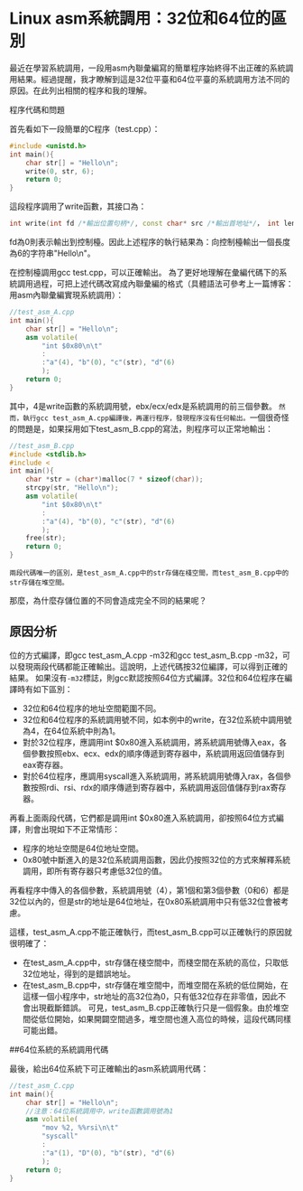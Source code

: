 # Linux asm系統調用：32位和64位的區別


最近在學習系統調用，一段用asm內聯彙編寫的簡單程序始終得不出正確的系統調用結果。經過提醒，我才瞭解到這是32位平臺和64位平臺的系統調用方法不同的原因。在此列出相關的程序和我的理解。

程序代碼和問題

首先看如下一段簡單的C程序（test.cpp）：

```cpp
#include <unistd.h>
int main(){
    char str[] = "Hello\n";
    write(0, str, 6);
    return 0;
}
```

這段程序調用了write函數，其接口為：

```cpp
int write(int fd /*輸出位置句柄*/, const char* src /*輸出首地址*/， int len /*長度*/)
```



fd為0則表示輸出到控制檯。因此上述程序的執行結果為：向控制檯輸出一個長度為6的字符串"Hello\n"。 

在控制檯調用gcc test.cpp，可以正確輸出。 
為了更好地理解在彙編代碼下的系統調用過程，可把上述代碼改寫成內聯彙編的格式（具體語法可參考上一篇博客：用asm內聯彙編實現系統調用）：


```cpp
//test_asm_A.cpp
int main(){
    char str[] = "Hello\n";
    asm volatile(
        "int $0x80\n\t"
        :
        :"a"(4), "b"(0), "c"(str), "d"(6)
        );
    return 0;
}
```

其中，4是write函數的系統調用號，ebx/ecx/edx是系統調用的前三個參數。 
`然而，執行gcc test_asm_A.cpp編譯後，再運行程序，發現程序沒有任何輸出。`一個很奇怪的問題是，如果採用如下test_asm_B.cpp的寫法，則程序可以正常地輸出：


```cpp
//test_asm_B.cpp
#include <stdlib.h>
#include <
int main(){
    char *str = (char*)malloc(7 * sizeof(char));
    strcpy(str, "Hello\n");
    asm volatile(
        "int $0x80\n\t"
        :
        :"a"(4), "b"(0), "c"(str), "d"(6)
        );
    free(str);
    return 0;
}
```

`兩段代碼唯一的區別，是test_asm_A.cpp中的str存儲在棧空間，而test_asm_B.cpp中的str存儲在堆空間。 `

那麼，為什麼存儲位置的不同會造成完全不同的結果呢？


## 原因分析

位的方式編譯，即gcc test_asm_A.cpp -m32和gcc test_asm_B.cpp -m32，可以發現兩段代碼都能正確輸出。這說明，上述代碼按32位編譯，可以得到正確的結果。 
如果沒有`-m32`標誌，則gcc默認按照64位方式編譯。32位和64位程序在編譯時有如下區別：

- 32位和64位程序的地址空間範圍不同。
- 32位和64位程序的系統調用號不同，如本例中的write，在32位系統中調用號為4，在64位系統中則為1。
- 對於32位程序，應調用int $0x80進入系統調用，將系統調用號傳入eax，各個參數按照ebx、ecx、edx的順序傳遞到寄存器中，系統調用返回值儲存到eax寄存器。
- 對於64位程序，應調用syscall進入系統調用，將系統調用號傳入rax，各個參數按照rdi、rsi、rdx的順序傳遞到寄存器中，系統調用返回值儲存到rax寄存器。


再看上面兩段代碼，它們都是調用int $0x80進入系統調用，卻按照64位方式編譯，則會出現如下不正常情形：

- 程序的地址空間是64位地址空間。
- 0x80號中斷進入的是32位系統調用函數，因此仍按照32位的方式來解釋系統調用，即所有寄存器只考慮低32位的值。

再看程序中傳入的各個參數，系統調用號（4），第1個和第3個參數（0和6）都是32位以內的，但是str的地址是64位地址，在0x80系統調用中只有低32位會被考慮。 


這樣，test_asm_A.cpp不能正確執行，而test_asm_B.cpp可以正確執行的原因就很明確了：

- 在test_asm_A.cpp中，str存儲在棧空間中，而棧空間在系統的高位，只取低32位地址，得到的是錯誤地址。
- 在test_asm_B.cpp中，str存儲在堆空間中，而堆空間在系統的低位開始，在這樣一個小程序中，str地址的高32位為0，只有低32位存在非零值，因此不會出現截斷錯誤。
可見，test_asm_B.cpp正確執行只是一個假象。由於堆空間從低位開始，如果開闢空間過多，堆空間也進入高位的時候，這段代碼同樣可能出錯。

##64位系統的系統調用代碼


最後，給出64位系統下可正確輸出的asm系統調用代碼：


```cpp
//test_asm_C.cpp
int main(){
    char str[] = "Hello\n";
    //注意：64位系統調用中，write函數調用號為1
    asm volatile(
        "mov %2, %%rsi\n\t"
        "syscall"
        :
        :"a"(1), "D"(0), "b"(str), "d"(6)
        );
    return 0;
}
```
